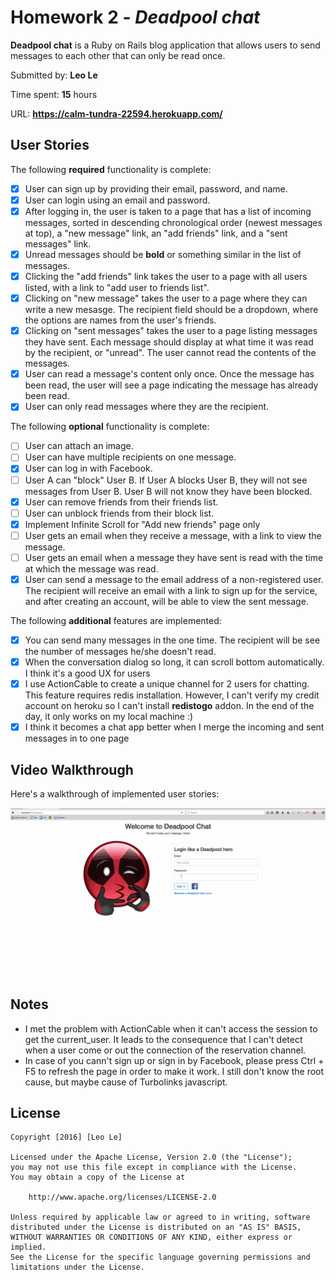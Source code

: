 # Homework 2 - *Deadpool chat*

**Deadpool chat** is a Ruby on Rails blog application that allows users to send messages to each other that can only be read once.

Submitted by: **Leo Le**

Time spent: **15** hours

URL: **https://calm-tundra-22594.herokuapp.com/**

## User Stories

The following **required** functionality is complete:


* [x] User can sign up by providing their email, password, and name.
* [x] User can login using an email and password.
* [x] After logging in, the user is taken to a page that has a list of incoming messages, sorted in descending chronological order (newest messages at top), a "new message" link, an "add friends" link, and a "sent messages" link.
* [x] Unread messages should be **bold** or something similar in the list of messages.
* [x] Clicking the "add friends" link takes the user to a page with all users listed, with a link to "add user to friends list".
* [x] Clicking on "new message" takes the user to a page where they can write a new mesasge. The recipient field should be a dropdown, where the options are names from the user's friends.
* [x] Clicking on "sent messages" takes the user to a page listing messages they have sent. Each message should display at what time it was read by the recipient, or "unread". The user cannot read the contents of the messages.
* [x] User can read a message's content only once. Once the message has been read, the user will see a page indicating the message has already been read.
* [x] User can only read messages where they are the recipient.

The following **optional** functionality is complete:

* [ ] User can attach an image.
* [ ] User can have multiple recipients on one message.
* [x] User can log in with Facebook.
* [ ] User A can "block" User B. If User A blocks User B, they will not see messages from User B. User B will not know they have been blocked.
* [x] User can remove friends from their friends list.
* [ ] User can unblock friends from their block list.
* [x] Implement Infinite Scroll for "Add new friends" page only
* [ ] User gets an email when they receive a message, with a link to view the message.
* [ ] User gets an email when a message they have sent is read with the time at which the message was read.
* [x] User can send a message to the email address of a non-registered user. The recipient will receive an email with a link to sign up for the service, and after creating an account, will be able to view the sent message.

The following **additional** features are implemented:

* [x] You can send many messages in the one time. The recipient will be see the number of messages he/she doesn't read.
* [x] When the conversation dialog so long, it can scroll bottom automatically. I think it's a good UX for users
* [x] I use ActionCable to create a unique channel for 2 users for chatting. This feature requires redis installation. However, I can't verify my credit account on heroku so I can't install **redistogo** addon. In the end of the day, it only works on my local machine :)
* [x] I think it becomes a chat app better when I merge the incoming and sent messages in to one page

## Video Walkthrough

Here's a walkthrough of implemented user stories:

![Video Walkthrough](walkthrough.gif)

## Notes

* I met the problem with ActionCable when it can't access the session to get the current_user. It leads to the consequence that I can't detect when a user come or out the connection of the reservation channel.
* In case of you cann't sign up or sign in by Facebook, please press Ctrl + F5 to refresh the page in order to make it work. I still don't know the root cause, but maybe cause of Turbolinks javascript.

## License

    Copyright [2016] [Leo Le]

    Licensed under the Apache License, Version 2.0 (the "License");
    you may not use this file except in compliance with the License.
    You may obtain a copy of the License at

        http://www.apache.org/licenses/LICENSE-2.0

    Unless required by applicable law or agreed to in writing, software
    distributed under the License is distributed on an "AS IS" BASIS,
    WITHOUT WARRANTIES OR CONDITIONS OF ANY KIND, either express or implied.
    See the License for the specific language governing permissions and
    limitations under the License.
